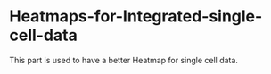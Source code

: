 # Heatmaps-for-Integrated-single-cell-data
This part is used to have a better Heatmap for single cell data.
